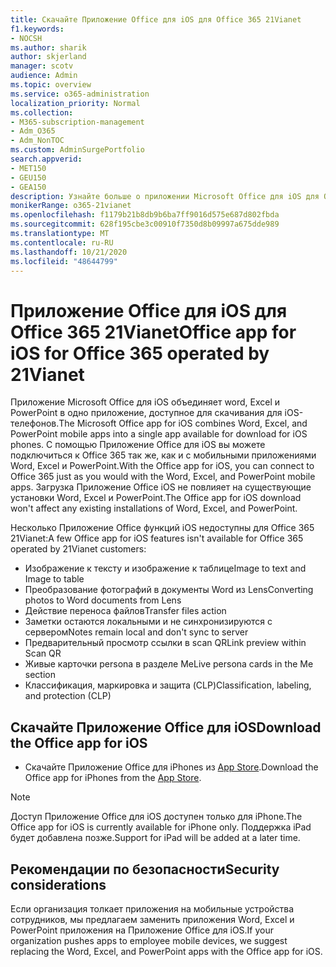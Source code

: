 ```yaml
---
title: Скачайте Приложение Office для iOS для Office 365 21Vianet
f1.keywords:
- NOCSH
ms.author: sharik
author: skjerland
manager: scotv
audience: Admin
ms.topic: overview
ms.service: o365-administration
localization_priority: Normal
ms.collection:
- M365-subscription-management
- Adm_O365
- Adm_NonTOC
ms.custom: AdminSurgePortfolio
search.appverid:
- MET150
- GEU150
- GEA150
description: Узнайте больше о приложении Microsoft Office для iOS для Office 365 21Vianet и о том, как скачать его для клиентов в Китае.
monikerRange: o365-21vianet
ms.openlocfilehash: f1179b21b8db9b6ba7ff9016d575e687d802fbda
ms.sourcegitcommit: 628f195cbe3c00910f7350d8b09997a675dde989
ms.translationtype: MT
ms.contentlocale: ru-RU
ms.lasthandoff: 10/21/2020
ms.locfileid: "48644799"
---
```

# <a name="office-app-for-ios-for-office-365-operated-by-21vianet"></a><span data-ttu-id="5229a-103">Приложение Office для iOS для Office 365 21Vianet</span><span class="sxs-lookup"><span data-stu-id="5229a-103">Office app for iOS for Office 365 operated by 21Vianet</span></span>

<span data-ttu-id="5229a-104">Приложение Microsoft Office для iOS объединяет word, Excel и PowerPoint в одно приложение, доступное для скачивания для iOS-телефонов.</span><span class="sxs-lookup"><span data-stu-id="5229a-104">The Microsoft Office app for iOS combines Word, Excel, and PowerPoint mobile apps into a single app available for download for iOS phones.</span></span> <span data-ttu-id="5229a-105">С помощью Приложение Office для iOS вы можете подключиться к Office 365 так же, как и с мобильными приложениями Word, Excel и PowerPoint.</span><span class="sxs-lookup"><span data-stu-id="5229a-105">With the Office app for iOS, you can connect to Office 365 just as you would with the Word, Excel, and PowerPoint mobile apps.</span></span> <span data-ttu-id="5229a-106">Загрузка Приложение Office iOS не повлияет на существующие установки Word, Excel и PowerPoint.</span><span class="sxs-lookup"><span data-stu-id="5229a-106">The Office app for iOS download won't affect any existing installations of Word, Excel, and PowerPoint.</span></span>

<span data-ttu-id="5229a-107">Несколько Приложение Office функций iOS недоступны для Office 365 21Vianet:</span><span class="sxs-lookup"><span data-stu-id="5229a-107">A few Office app for iOS features isn't available for Office 365 operated by 21Vianet customers:</span></span>

- <span data-ttu-id="5229a-108">Изображение к тексту и изображение к таблице</span><span class="sxs-lookup"><span data-stu-id="5229a-108">Image to text and Image to table</span></span> 
- <span data-ttu-id="5229a-109">Преобразование фотографий в документы Word из Lens</span><span class="sxs-lookup"><span data-stu-id="5229a-109">Converting photos to Word documents from Lens</span></span> 
- <span data-ttu-id="5229a-110">Действие переноса файлов</span><span class="sxs-lookup"><span data-stu-id="5229a-110">Transfer files action</span></span> 
- <span data-ttu-id="5229a-111">Заметки остаются локальными и не синхронизируются с сервером</span><span class="sxs-lookup"><span data-stu-id="5229a-111">Notes remain local and don't sync to server</span></span>
- <span data-ttu-id="5229a-112">Предварительный просмотр ссылки в scan QR</span><span class="sxs-lookup"><span data-stu-id="5229a-112">Link preview within Scan QR</span></span>
- <span data-ttu-id="5229a-113">Живые карточки persona в разделе Me</span><span class="sxs-lookup"><span data-stu-id="5229a-113">Live persona cards in the Me section</span></span>
- <span data-ttu-id="5229a-114">Классификация, маркировка и защита (CLP)</span><span class="sxs-lookup"><span data-stu-id="5229a-114">Classification, labeling, and protection (CLP)</span></span>


## <a name="download-the-office-app-for-ios"></a><span data-ttu-id="5229a-115">Скачайте Приложение Office для iOS</span><span class="sxs-lookup"><span data-stu-id="5229a-115">Download the Office app for iOS</span></span>

- <span data-ttu-id="5229a-116">Скачайте Приложение Office для iPhones из [App Store](https://products.office.com/mobile/office?rtc=2).</span><span class="sxs-lookup"><span data-stu-id="5229a-116">Download the Office app for iPhones from the [App Store](https://products.office.com/mobile/office?rtc=2).</span></span> 

> [!NOTE]
> <span data-ttu-id="5229a-117">Доступ Приложение Office для iOS доступен только для iPhone.</span><span class="sxs-lookup"><span data-stu-id="5229a-117">The Office app for iOS is currently available for iPhone only.</span></span> <span data-ttu-id="5229a-118">Поддержка iPad будет добавлена позже.</span><span class="sxs-lookup"><span data-stu-id="5229a-118">Support for iPad will be added at a later time.</span></span> 

## <a name="security-considerations"></a><span data-ttu-id="5229a-119">Рекомендации по безопасности</span><span class="sxs-lookup"><span data-stu-id="5229a-119">Security considerations</span></span>

<span data-ttu-id="5229a-120">Если организация толкает приложения на мобильные устройства сотрудников, мы предлагаем заменить приложения Word, Excel и PowerPoint приложения на Приложение Office для iOS.</span><span class="sxs-lookup"><span data-stu-id="5229a-120">If your organization pushes apps to employee mobile devices, we suggest replacing the Word, Excel, and PowerPoint apps with the Office app for iOS.</span></span>  


